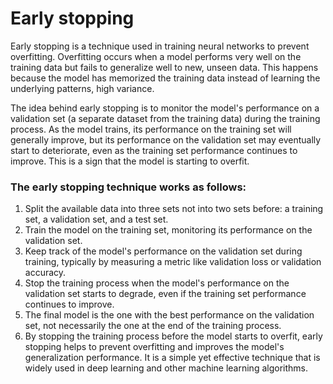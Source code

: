 # Early stopping
Early stopping is a technique used in training neural networks to prevent overfitting. Overfitting occurs when a model performs very well on the training data but fails to generalize well to new, unseen data. This happens because the model has memorized the training data instead of learning the underlying patterns, high variance.

The idea behind early stopping is to monitor the model's performance on a validation set (a separate dataset from the training data) during the training process. As the model trains, its performance on the training set will generally improve, but its performance on the validation set may eventually start to deteriorate, even as the training set performance continues to improve. This is a sign that the model is starting to overfit.

### The early stopping technique works as follows:

1. Split the available data into three sets not into two sets before: a training set, a validation set, and a test set.
2. Train the model on the training set, monitoring its performance on the validation set.
3. Keep track of the model's performance on the validation set during training, typically by measuring a metric like validation loss or validation accuracy.
4. Stop the training process when the model's performance on the validation set starts to degrade, even if the training set performance continues to improve.
5. The final model is the one with the best performance on the validation set, not necessarily the one at the end of the training process.
6. By stopping the training process before the model starts to overfit, early stopping helps to prevent overfitting and improves the model's generalization performance. It is a simple yet effective technique that is widely used in deep learning and other machine learning algorithms.
